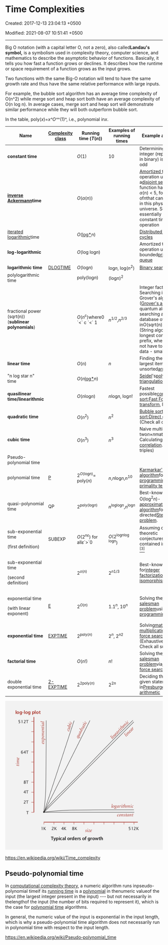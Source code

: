 # Time Complexities

Created: 2017-12-13 23:04:13 +0500

Modified: 2021-08-07 10:51:41 +0500

---

Big O notation (with a capital letter O, not a zero), also called**Landau's symbol,** is a symbolism used in complexity theory, computer science, and mathematics to describe the asymptotic behavior of functions. Basically, it tells you how fast a function grows or declines. It describes how the runtime or space requirement of a function grows as the input grows.

Two functions with the same Big-O notation will tend to have the same growth rate and thus have the same relative performance with large inputs.

For example, the bubble sort algorithm has an average time complexity of O(n^2) while merge sort and heap sort both have an average complexity of O(n log n). In average cases, merge sort and heap sort will demonstrate similar performance while they will both outperform bubble sort.

In the table, poly(*x*)=*x^O^*^(1)^, i.e., polynomial in*x*.

<table>
<colgroup>
<col style="width: 20%" />
<col style="width: 13%" />
<col style="width: 16%" />
<col style="width: 14%" />
<col style="width: 34%" />
</colgroup>
<thead>
<tr class="header">
<th><strong>Name</strong></th>
<th><a href="https://en.wikipedia.org/wiki/Complexity_class"><strong>Complexity class</strong></a></th>
<th><strong>Running time (<em>T</em>(<em>n</em>))</strong></th>
<th><strong>Examples of running times</strong></th>
<th><strong>Example algorithms</strong></th>
</tr>
</thead>
<tbody>
<tr>
<td><strong>constant time</strong></td>
<td></td>
<td><em>O</em>(1)</td>
<td>10</td>
<td>Determining if an integer (represented in binary) is even or odd</td>
</tr>
<tr>
<td><strong><a href="https://en.wikipedia.org/wiki/Inverse_Ackermann_function">inverse Ackermann</a>time</strong></td>
<td></td>
<td><em>O</em>(<em>α</em>(<em>n</em>))</td>
<td></td>
<td><a href="https://en.wikipedia.org/wiki/Amortized_time">Amortized time</a>per operation using a<a href="https://en.wikipedia.org/wiki/Disjoint_set_data_structure">disjoint set</a>. This function has a value <em>α</em>(n) < 5, for any value of<em>n</em>that can be written in this physical universe. So essentially it's a constant time operation</td>
</tr>
<tr>
<td><a href="https://en.wikipedia.org/wiki/Iterated_logarithm">iterated logarithmic</a>time</td>
<td></td>
<td><em>O</em>(<a href="https://en.wikipedia.org/wiki/Iterated_logarithm">log*</a><em>n</em>)</td>
<td></td>
<td><a href="https://en.wikipedia.org/wiki/Cole-Vishkin_algorithm">Distributed coloring of cycles</a></td>
</tr>
<tr>
<td><strong>log-logarithmic</strong></td>
<td></td>
<td><em>O</em>(log log<em>n</em>)</td>
<td></td>
<td>Amortized time per operation using a bounded<a href="https://en.wikipedia.org/wiki/Priority_queue">priority queue</a></td>
</tr>
<tr>
<td><strong>logarithmic time</strong></td>
<td><a href="https://en.wikipedia.org/wiki/DLOGTIME">DLOGTIME</a></td>
<td><em>O</em>(log<em>n</em>)</td>
<td>log<em>n</em>, log(<em>n</em><sup>2</sup>)</td>
<td><a href="https://en.wikipedia.org/wiki/Binary_search">Binary search</a></td>
</tr>
<tr>
<td>polylogarithmic time</td>
<td></td>
<td>poly(log<em>n</em>)</td>
<td>(log<em>n</em>)<sup>2</sup></td>
<td></td>
</tr>
<tr>
<td>fractional power (sqrt(n)) (<strong>sublinear polynomials</strong>)</td>
<td></td>
<td><em>O</em>(<em>n</em><sup>c</sup>)where0 `<` c `<` 1</td>
<td><em>n</em><sup>1/2</sup>,<em>n</em><sup>2/3</sup></td>
<td>Integer factorization, Searching in a<a href="https://en.wikipedia.org/wiki/Kd-tree">kd-tree</a>, Grover's algorithm (<a href="https://en.wikipedia.org/wiki/Grover%27s_algorithm">Grover's algorithm</a>is a quantum algorithm for searching an unsorted database of n entries inO(sqrt(n))time.) (String algorithm like longest common prefix, where you do not have to see every data - small oh)</td>
</tr>
<tr>
<td><strong>linear time</strong></td>
<td></td>
<td><em>O</em>(<em>n</em>)</td>
<td><em>n</em></td>
<td>Finding the smallest or largest item in an unsorted<a href="https://en.wikipedia.org/wiki/Array_data_structure">array</a></td>
</tr>
<tr>
<td>"n log star n" time</td>
<td></td>
<td><em>O</em>(<em>n</em><a href="https://en.wikipedia.org/wiki/Iterated_logarithm">log*</a><em>n</em>)</td>
<td></td>
<td><a href="https://en.wikipedia.org/wiki/Raimund_Seidel">Seidel</a>'s<a href="https://en.wikipedia.org/wiki/Polygon_triangulation">polygon triangulation</a>algorithm.</td>
</tr>
<tr>
<td><strong>quasilinear time/linearithmic</strong></td>
<td></td>
<td><em>O</em>(<em>n</em>log<em>n</em>)</td>
<td><em>n</em>log<em>n</em>, log<em>n</em>!</td>
<td>Fastest possible<a href="https://en.wikipedia.org/wiki/Comparison_sort">comparison sort</a>;<a href="https://en.wikipedia.org/wiki/Fast_Fourier_transform">Fast Fourier transform</a>, Merge Sort</td>
</tr>
<tr>
<td><strong>quadratic time</strong></td>
<td></td>
<td><em>O</em>(<em>n</em><sup>2</sup>)</td>
<td><em>n</em><sup>2</sup></td>
<td><a href="https://en.wikipedia.org/wiki/Bubble_sort">Bubble sort</a>;<a href="https://en.wikipedia.org/wiki/Insertion_sort">Insertion sort</a>;<a href="https://en.wikipedia.org/wiki/Convolution_theorem">Direct convolution</a> (Check all doubles)</td>
</tr>
<tr>
<td><strong>cubic time</strong></td>
<td></td>
<td><em>O</em>(<em>n</em><sup>3</sup>)</td>
<td><em>n</em><sup>3</sup></td>
<td>Naive multiplication of two<em>n</em>×<em>n</em>matrices. Calculating<a href="https://en.wikipedia.org/wiki/Partial_correlation">partial correlation</a>. (Check all triples)</td>
</tr>
<tr>
<td>Pseudo-polynomial time</td>
<td></td>
<td></td>
<td></td>
<td></td>
</tr>
<tr>
<td>polynomial time</td>
<td><a href="https://en.wikipedia.org/wiki/P_(complexity)">P</a></td>
<td>2<sup><em>O</em>(log<em>n</em>)</sup>= poly(<em>n</em>)</td>
<td><em>n</em>,<em>n</em>log<em>n</em>,<em>n</em><sup>10</sup></td>
<td><a href="https://en.wikipedia.org/wiki/Karmarkar%27s_algorithm">Karmarkar's algorithm</a>for<a href="https://en.wikipedia.org/wiki/Linear_programming">linear programming</a>;<a href="https://en.wikipedia.org/wiki/AKS_primality_test">AKS primality test</a></td>
</tr>
<tr>
<td>quasi-polynomial time</td>
<td>QP</td>
<td>2<sup>poly(log<em>n</em>)</sup></td>
<td><em>n</em><sup>loglog<em>n</em></sup>,<em>n</em><sup>log<em>n</em></sup></td>
<td>Best-known O(log<sup>2</sup><em>n</em>)-<a href="https://en.wikipedia.org/wiki/Approximation_algorithm">approximation algorithm</a>for the directed<a href="https://en.wikipedia.org/wiki/Steiner_tree_problem">Steiner tree problem</a>.</td>
</tr>
<tr>
<td><p>sub-exponential time</p>
<p>(first definition)</p></td>
<td>SUBEXP</td>
<td><em>O</em>(2<em><sup>nε</sup></em>) for all<em>ε</em>`>`0</td>
<td><em>O</em>(2<sup>log<em>n</em>log log<em>n</em></sup>)</td>
<td>Assuming complexity theoretic conjectures,<a href="https://en.wikipedia.org/wiki/Bounded-error_probabilistic_polynomial">BPP</a>is contained in SUBEXP.<a href="https://en.wikipedia.org/wiki/Time_complexity#cite_note-bpp-3"><sup>[3]</sup></a></td>
</tr>
<tr>
<td><p>sub-exponential time</p>
<p>(second definition)</p></td>
<td></td>
<td>2<sup><em>o</em>(<em>n</em>)</sup></td>
<td>2<sup><em>n</em>1/3</sup></td>
<td>Best-known algorithm for<a href="https://en.wikipedia.org/wiki/Integer_factorization">integer factorization</a>and<a href="https://en.wikipedia.org/wiki/Graph_isomorphism_problem">graph isomorphism</a></td>
</tr>
<tr>
<td><p>exponential time</p>
<p>(with linear exponent)</p></td>
<td><a href="https://en.wikipedia.org/wiki/E_(complexity)">E</a></td>
<td>2<sup><em>O</em>(<em>n</em>)</sup></td>
<td>1.1<em><sup>n</sup></em>, 10<em><sup>n</sup></em></td>
<td>Solving the<a href="https://en.wikipedia.org/wiki/Traveling_salesman_problem">traveling salesman problem</a>using<a href="https://en.wikipedia.org/wiki/Dynamic_programming">dynamic programming</a></td>
</tr>
<tr>
<td><strong>exponential time</strong></td>
<td><a href="https://en.wikipedia.org/wiki/EXPTIME">EXPTIME</a></td>
<td>2<sup>poly(<em>n</em>)</sup></td>
<td>2<em><sup>n</sup></em>, 2<sup><em>n</em>2</sup></td>
<td>Solving<a href="https://en.wikipedia.org/wiki/Matrix_chain_multiplication">matrix chain multiplication</a>via<a href="https://en.wikipedia.org/wiki/Brute-force_search">brute-force search</a> (Exhaustive Search / Check all subsets)</td>
</tr>
<tr>
<td><strong>factorial time</strong></td>
<td></td>
<td><em>O</em>(<em>n</em>!)</td>
<td><em>n</em>!</td>
<td>Solving the<a href="https://en.wikipedia.org/wiki/Travelling_salesman_problem">traveling salesman problem</a>via<a href="https://en.wikipedia.org/wiki/Brute-force_search">brute-force search</a></td>
</tr>
<tr>
<td>double exponential time</td>
<td><a href="https://en.wikipedia.org/wiki/2-EXPTIME">2-EXPTIME</a></td>
<td>2<sup>2poly(<em>n</em>)</sup></td>
<td>2<sup>2<em>n</em></sup></td>
<td>Deciding the truth of a given statement in<a href="https://en.wikipedia.org/wiki/Presburger_arithmetic">Presburger arithmetic</a></td>
</tr>
</tbody>
</table>

![image](media/Time-Complexities-image1.png)

<https://en.wikipedia.org/wiki/Time_complexity>

## Pseudo-polynomial time

In [computational complexity theory](https://en.wikipedia.org/wiki/Computational_complexity_theory), a numeric algorithm runs inpseudo-polynomial timeif its [running time](https://en.wikipedia.org/wiki/Computation_time) is a [polynomial](https://en.wikipedia.org/wiki/Polynomial) in thenumeric valueof the input (the largest integer present in the input) --- but not necessarily in thelengthof the input (the number of bits required to represent it), which is the case for [polynomial time](https://en.wikipedia.org/wiki/Polynomial_time) algorithms.

In general, the numeric value of the input is exponential in the input length, which is why a pseudo-polynomial time algorithm does not necessarily run in polynomial time with respect to the input length.

<https://en.wikipedia.org/wiki/Pseudo-polynomial_time>
